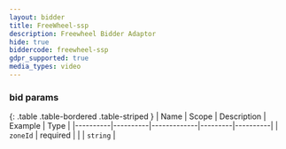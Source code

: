 ```yaml
---
layout: bidder
title: FreeWheel-ssp
description: Freewheel Bidder Adaptor
hide: true
biddercode: freewheel-ssp
gdpr_supported: true
media_types: video
---
```


### bid params

{: .table .table-bordered .table-striped }
| Name     | Scope    | Description | Example | Type     |
|----------|----------|-------------|---------|----------|
| `zoneId` | required |             |         | `string` |

